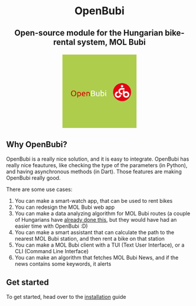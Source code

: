 # <p align="center">OpenBubi</p>

## <p align="center"> Open-source module for the Hungarian bike-rental system, MOL Bubi</p>

<p align="center"><img src="logo.png" alt="logo" width="200"/></p>

## Why OpenBubi?

OpenBubi is a really nice solution, and it is easy to integrate. OpenBubi has really nice feautures, like checking the type of the parameters (in Python), and having asynchronous methods (in Dart). Those features are making OpenBubi really good.

There are some use cases:

1. You can make a smart-watch app, that can be used to rent bikes
2. You can redesign the MOL Bubi web app
3. You can make a data analyzing algorithm for MOL Bubi routes (a couple of Hungarians have [already done this](https://dms.sztaki.hu/bubi/), but they would have had an easier time with OpenBubi :D)
4. You can make a smart assistant that can calculate the path to the nearest MOL Bubi station, and then rent a bike on that station
5. You can make a MOL Bubi client with a TUI (Text User Interface), or a CLI (Command Line Interface)
6. You can make an algorithm that fetches MOL Bubi News, and if the news contains some keywords, it alerts

## Get started

To get started, head over to the [installation](installation.md) guide
